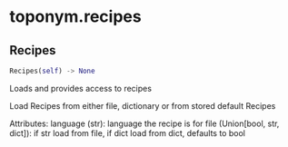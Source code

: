 # toponym.recipes

## Recipes
```python
Recipes(self) -> None
```
Loads and provides access to recipes

Load Recipes from either file, dictionary or from stored
 default Recipes

Attributes:
    language (str): language the recipe is for
    file (Union[bool, str, dict]): if str load from
         file, if dict load from dict, defaults to bool

